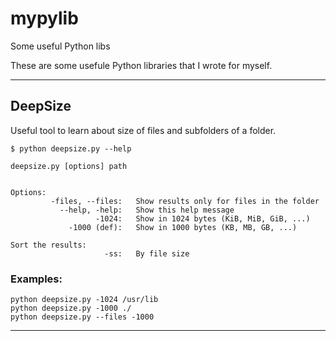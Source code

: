 # mypylib

Some useful Python libs

These are some usefule Python libraries that I wrote for myself.

---

## DeepSize

Useful tool to learn about size of files and subfolders of a folder. 


```
$ python deepsize.py --help

deepsize.py [options] path


Options:
	     -files, --files:	Show results only for files in the folder
	       --help, -help:	Show this help message
	               -1024:	Show in 1024 bytes (KiB, MiB, GiB, ...)
	         -1000 (def):	Show in 1000 bytes (KB, MB, GB, ...)

Sort the results:
	                 -ss:	By file size
```


### Examples:

```
python deepsize.py -1024 /usr/lib
python deepsize.py -1000 ./
python deepsize.py --files -1000
```

---
